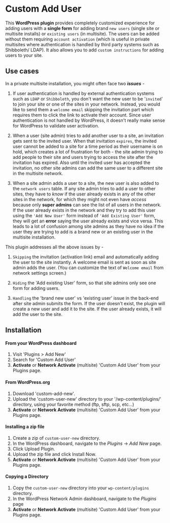 # Custom Add User
This **WordPress plugin** provides completely customized experience for adding users with a **single form** for adding brand `new users` (single site or multisite installs) or `existing users` (in multisite). The users can be added without them requiring `account activation` (which is useful in private multisites where authentication is handled by third party systems such as Shibboleth/ LDAP). It also allows you to add `custom instructions` for adding users to your site.

## Use cases
In a private multisite installation, you might often face two **_issues_** -

1. If user authentication is handled by external authentication systems such as `LDAP` or `Shibboleth`, you don't want the new user to be '`invited`' to join your site or one of the sites in your network. Instead, you would like to send them a `welcome email` skipping the invitation part which requires them to click the link to activate their account. Since user authentication is not handled by WordPress, it doesn't really make sense for WordPress to validate user activation.

2. When a user (site admin) tries to add another user to a site, an invitation gets sent to the invited user. When that invitation `expires`, the invited user cannot be added to a site for a time period as their username is on hold, which creates a lot of frustration for both - the site admin trying to add people to their site and users trying to access the site after the invitation has expired. Also until the invited user has accepted the invitation, no other site admins can add the same user to a different site in the multisite network. 

3. When a site admin adds a user to a site, the new user is also added to the `network users` table. If any site admin tries to add a user to other sites, they have to _know_ if the user already exists in any of the other sites in the network, for which they might not even have _access_ because only **super admins** can see the list of all users in the network. If the user already exists in the network and they try to add this user using the `'Add New User'` form instead of `'Add Existing User'` form, they will get an **error** saying the user already exists and vice versa. This leads to a lot of confusion among site admins as they have no idea if the user they are trying to add is a brand new or an existing user in the multisite installation.

This plugin addresses all the above issues by -

1. `Skipping` the invitation (activation link) email and automatically adding the user to the site instantly. A welcome email is sent as soon as site admin adds the user. (You can customize the text of `Welcome email` from network settings screen.)

2. `Hiding` the 'Add existing User' form, so that site admins only see one form for adding users.

3. `Handling` the 'brand new user' vs 'existing user' issue in the back-end after site admin submits the form. If the user doesn't exist, the plugin will create a new user and add it to the site. If the user already exists, it will add the user to the site.


## Installation

#### From your WordPress dashboard
1. Visit 'Plugins > Add New'
2. Search for 'Custom Add User'
3. **Activate** or **Network Activate** (multisite) 'Custom Add User' from your Plugins page.

#### From WordPress.org
1. Download 'custom-add-new'.
2. Upload the 'custom-user-new' directory to your '/wp-content/plugins/' directory, using your favorite method (ftp, sftp, scp, etc...)
3. **Activate** or **Network Activate** (multisite) 'Custom Add User' from your Plugins page.

#### Installing a zip file
1. Create a zip of `custom-user-new` directory.
2. In the WordPress dashboard, navigate to the *Plugins* -> *Add New* page.
3. Click Upload Plugin.
4. Upload the zip file and click Install Now.
3. **Activate** or **Network Activate** (multisite) 'Custom Add User' from your Plugins page.

#### Copying a Directory
1. Copy the `custom-user-new` directory into your `wp-content/plugins` directory.
2. In the WordPress Network Admin dashboard, navigate to the *Plugins* page
3. **Activate** or **Network Activate** (multisite) 'Custom Add User' from your Plugins page.


